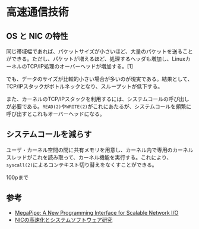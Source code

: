 # 高速通信技術

## OS と NIC の特性

同じ帯域幅であれば、パケットサイズが小さいほど、大量のパケットを送ることができる。ただし、パケットが増えるほど、処理するヘッダも増加し、LinuxカーネルのTCP/IP処理のオーバーヘッドが増加する。[1]

でも、データのサイズが比較的小さい場合が多いのが現実である。結果として、TCP/IPスタックがボトルネックとなり、スループットが低下する。

また、カーネルのTCP/IPスタックを利用するには、システムコールの呼び出しが必要である。`READ(2)`や`WRITE(2)`がこれにあたるが、システムコールを頻繁に呼び出すとこれもオーバーヘッドになる。

## システムコールを減らす

ユーザ・カーネル空間の間に共有メモリを用意し、カーネル内で専用のカーネルスレッドがこれを読み取って、カーネル機能を実行する。これにより、`syscall(2)`によるコンテキスト切り替えをなくすことができる。

100pまで

## 参考

- [MegaPipe: A New Programming Interface for Scalable Network I/O](https://www.usenix.org/conference/osdi12/technical-sessions/presentation/han)
- [NICの高速化とシステムソフトウェア研究](https://seminar-materials.iijlab.net/iijlab-seminar/iijlab-seminar-20231017.pdf)
